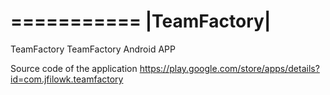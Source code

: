 ===========
|TeamFactory|
==========

TeamFactory
TeamFactory Android APP

Source code of the application https://play.google.com/store/apps/details?id=com.jfilowk.teamfactory


